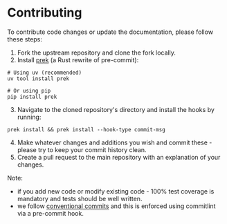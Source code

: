 # Contributing

To contribute code changes or update the documentation, please follow these steps:

1. Fork the upstream repository and clone the fork locally.
2. Install [prek](https://github.com/RobertCraigie/prek) (a Rust rewrite of pre-commit):

```shell
# Using uv (recommended)
uv tool install prek

# Or using pip
pip install prek
```

3. Navigate to the cloned repository's directory and install the hooks by running:

```shell
prek install && prek install --hook-type commit-msg
```

4. Make whatever changes and additions you wish and commit these - please try to keep your commit history clean.
5. Create a pull request to the main repository with an explanation of your changes.

Note:

- if you add new code or modify existing code - 100% test coverage is mandatory and tests should be well written.
- we follow [conventional commits](https://www.conventionalcommits.org/en/v1.0.0/) and this is enforced using commitlint via a pre-commit hook.
